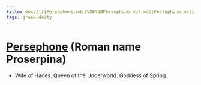```yaml
---
title: docs/[[[Persephone.md](%5B%5BPersephone.md).md|[Persephone.md|[[Persephone](%5BPersephone)]([[[Persephone.md](%5B%5BPersephone.md).md|[Persephone.md|[Persephone]].md)]([[[Persephone.md](%5B%5BPersephone.md).md|[Persephone.md|[Persephone](Persephone.md)]([[[Persephone.md](%5B%5BPersephone.md).md|[Persephone.md|[Persephone]].md).md) (Roman name Proserpina)
tags: greek deity
---
```


# [Persephone](Persephone.md.md) (Roman name Proserpina) 
- Wife of Hades. Queen of the Underworld. Goddess of Spring.